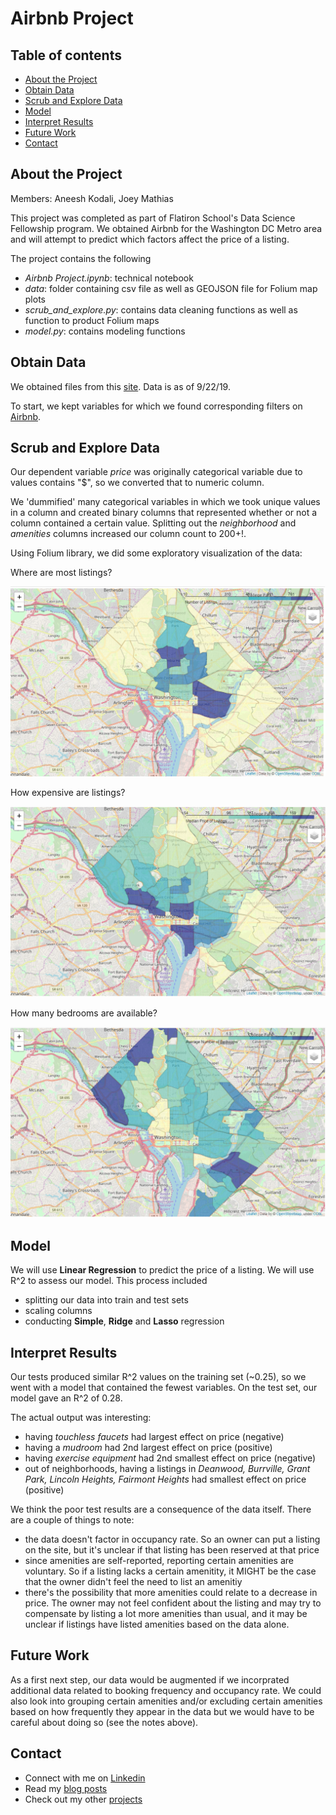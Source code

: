 # Airbnb Project

## Table of contents

* [About the Project](#about-the-project)
* [Obtain Data](#obtain-data)
* [Scrub and Explore Data](#scrub-and-explore-data)
* [Model](#model)
* [Interpret Results](#interpret-results)
* [Future Work](#future-work)
* [Contact](#contact)


## About the Project

Members: Aneesh Kodali, Joey Mathias

This project was completed as part of Flatiron School's Data Science Fellowship program. We obtained Airbnb for the Washington DC Metro area and will attempt to predict which factors affect the price of a listing.

The project contains the following
- *Airbnb Project.ipynb*: technical notebook
- *data*: folder containing csv file as well as GEOJSON file for Folium map plots
- *scrub_and_explore.py*: contains data cleaning functions as well as function to product Folium maps
- *model.py*: contains modeling functions


## Obtain Data

We obtained files from this [site](http://insideairbnb.com/get-the-data.html). Data is as of 9/22/19.

To start, we kept variables for which we found corresponding filters on [Airbnb](img/data.png).


## Scrub and Explore Data

Our dependent variable *price* was originally categorical variable due to values contains "$", so we converted that to numeric column.

We 'dummified' many categorical variables in which we took unique values in a column and created binary columns that represented whether or not a column contained a certain value. Splitting out the *neighborhood* and *amenities* columns increased our column count to 200+!.

Using Folium library, we did some exploratory visualization of the data:

Where are most listings?

![Number of Listings](img/ExploreDataNumListings.PNG)

How expensive are listings?

![Listings Price](img/ExploreDataMedianPrice.PNG)

How many bedrooms are available?

![Number of Bedrooms](img/ExploreDataNumBedrooms.PNG)


## Model

We will use **Linear Regression** to predict the price of a listing. We will use R^2 to assess our model. This process included
- splitting our data into train and test sets
- scaling columns
- conducting **Simple**, **Ridge** and **Lasso** regression


## Interpret Results

Our tests produced similar R^2 values on the training set (~0.25), so we went with a model that contained the fewest variables. On the test set, our model gave an R^2 of 0.28. 

The actual output was interesting:
- having *touchless faucets* had largest effect on price (negative)
- having a *mudroom* had 2nd largest effect on price (positive)
- having *exercise equipment* had 2nd smallest effect on price (negative)
- out of neighborhoods, having a listings in *Deanwood, Burrville, Grant Park, Lincoln Heights, Fairmont Heights* had smallest effect on price (positive)

We think the poor test results are a consequence of the data itself. There are a couple of things to note:
- the data doesn't factor in occupancy rate. So an owner can put a listing on the site, but it's unclear if that listing has been reserved at that price
- since amenities are self-reported, reporting certain amenities are voluntary. So if a listing lacks a certain amenitity, it MIGHT be the case that the owner didn't feel the need to list an amenitiy
- there's the possibility that more amenities could relate to a decrease in price. The owner may not feel confident about the listing and may try to compensate by listing a lot more amenities than usual, and it may be unclear if listings have listed amenities based on the data alone.


## Future Work

As a first next step, our data would be augmented if we incorprated additional data related to booking frequency and occupancy rate. We could also look into grouping certain amenities and/or excluding certain amenities based on how frequently they appear in the data but we would have to be careful about doing so (see the notes above).

## Contact

- Connect with me on [Linkedin](https://www.linkedin.com/in/aneeshkodali)
- Read my [blog posts](https://medium.com/@aneesh.kodali)
- Check out my other [projects](https://github.com/aneeshkodali)